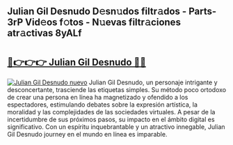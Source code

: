 ## Julian Gil Desnudo D𝚎sn𝚞dos filtr𝚊dos - Parts-3rP Vid𝚎os f𝚘tos - N𝚞evas filtr𝚊ciones atr𝚊ctivas 8yALf

# <h2><a href="http://mb6qipm.tromn.icu/?c=Julian+Gil+Desnudo">🔗👉👉👉 Julian Gil Desnudo 🔗🔗</a></h2>

[![Julian Gil Desnudo nuevo](https://i.imgur.com/pEAQMta.gif)](http://mb6qipm.tromn.icu/?c=Julian+Gil+Desnudo)
Julian Gil Desnudo, un personaje intrigante y desconcertante, trasciende las etiquetas simples. Su método poco ortodoxo de crear una persona en línea ha magnetizado y ofendido a los espectadores, estimulando debates sobre la expresión artística, la moralidad y las complejidades de las sociedades virtuales. A pesar de la incertidumbre de sus próximos pasos, su impacto en el ámbito digital es significativo. Con un espíritu inquebrantable y un atractivo innegable, Julian Gil Desnudo journey en el mundo en línea es imparable.
